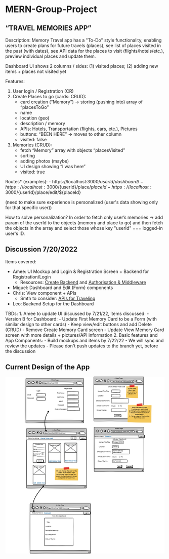 # MERN-Group-Project

## “TRAVEL MEMORIES APP”

Description:
Memory Travel app has a "To-Do" style functionality, enabling users to create plans for future travels (places), see list of places visited in the past (with dates), see API data for the places to visit (flights/hotels/etc.), preview individual places and update them.

Dashboard UI shows 2 columns / sides:
    (1) visited places;
    (2) adding new items + places not visited yet

Features:
1. User login / Registration (CR)
2. Create Places to go (cards: CRUD):
	- card creation (“Memory”) -> storing (pushing into) array of “placesToGo”
	- name
	- location (geo)
	- description / memory
	- APIs: Hotels, Transportation (flights, cars, etc.), Pictures
	- buttons: “BEEN HERE” -> moves to other column
	- visited: false
3. Memories (CRUD):
	- fetch “Memory” array with objects “placesVisited”
	- sorting
	- adding photos (maybe)
	- UI design showing “I was here”
	- visited: true

Routes* (examples):
	- https://localhost:3000/${userId}/dashboard/
	- https://localhost:3000/${userId}/place/${placeId}
	- https://localhost:3000/${userId}/place/edit/${placeId}

(need to make sure experience is personalized (user's data showing only for that specific user))

How to solve personalization?
In order to fetch only user’s memories -> add param of the userId to the objects (memory and place to go) and then fetch the objects in the array and select those whose key "userId" === logged-in user's ID.

## Discussion 7/20/2022

Items covered:
- Amee: UI Mockup and Login & Registration Screen + Backend for Registration/Login
	- Resources: [Create Backend](https://login.codingdojo.com/m/146/6928/50043) and [Authorisation & Middleware](https://login.codingdojo.com/m/146/6928/57086)
- Miguel: Dashboard and Edit (Form) components
- Chris: View component + APIs
	- Smth to consider: [APIs for Traveling](https://www.programmableweb.com/news/10-most-popular-travel-apis-2022/brief/2019/04/15)
- Leo: Backend Setup for the Dashboard

TBDs:
	1. Amee to update UI discussed by 7/21/22, items discussed:
		- Version B for Dashboard:
			- Update First Memory Card to be a Form (with similar design to other cards)
			- Keep view/edit buttons and add Delete (CRUD)
		- Remove Create Memory Card screen
		- Update View Memory Card screen with more details + pictures/API information
	2.  Basic features and App Components:
		- Build mockups and items by 7/22/22
		- We will sync and review the updates
		- Please don't push updates to the branch yet, before the discussion

## Current Design of the App

![This is an image](/Group_project_wireframe2.png)